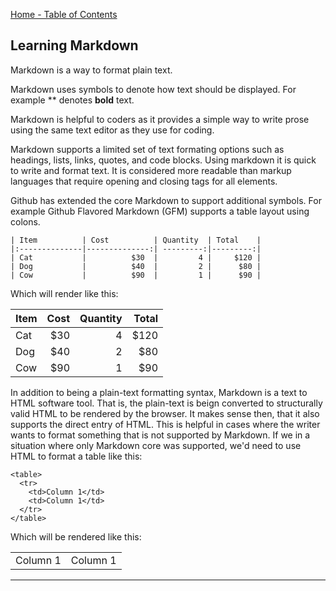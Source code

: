[Home - Table of Contents](README)

## Learning Markdown

Markdown is a way to format plain text.

Markdown uses symbols to denote how text should be displayed. For example ** denotes **bold** text.

Markdown is helpful to coders as it provides a simple way to write prose using the same text editor as they use for coding.

Markdown supports a limited set of text formating options such as headings, lists, links, quotes, and code blocks. Using markdown it is quick to write and format text. It is considered more readable than markup languages that require opening and closing tags for all elements.

Github has extended the core Markdown to support additional symbols. For example Github Flavored Markdown (GFM) supports a table layout using colons. 
```
| Item          | Cost          | Quantity  | Total    |
|:--------------|--------------:| ---------:|---------:|
| Cat           |          $30  |         4 |     $120 |
| Dog           |          $40  |         2 |      $80 |
| Cow           |          $90  |         1 |      $90 |
```

Which will render like this:

| Item          | Cost          | Quantity  | Total    |
|:--------------|--------------:| ---------:|---------:|
| Cat           |          $30  |         4 |     $120 |
| Dog           |          $40  |         2 |      $80 |
| Cow           |          $90  |         1 |      $90 |


In addition to being a plain-text formatting syntax, Markdown is a text to HTML software tool. That is, the plain-text is beign converted to structurally valid HTML to be rendered by the browser. It makes sense then, that it also supports the direct entry of HTML. This is helpful in cases where the writer wants to format something that is not supported by Markdown. If we in a situation where only Markdown core was supported, we'd need to use HTML to format a table like this: 

```
<table>
  <tr>
    <td>Column 1</td>
    <td>Column 1</td>
  </tr>
</table>
```
Which will be rendered like this:
<table>
  <tr>
    <td>Column 1</td>
    <td>Column 1</td>
  </tr>
</table>

<hr class="ljhr" />
